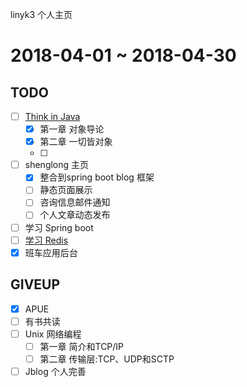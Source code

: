 linyk3 个人主页

# 2018-04-01 ~ 2018-04-30
## TODO
- [ ] [Think in Java](./ThinkInJava.md) 
  - [x] 第一章 对象导论
  - [x] 第二章 一切皆对象
  - [ ]
- [ ] shenglong 主页
  - [x] 整合到spring boot blog 框架 
  - [ ] 静态页面展示
  - [ ] 咨询信息邮件通知
  - [ ] 个人文章动态发布
- [ ] 学习 Spring boot
- [ ] [学习 Redis](./imooc/Redis/Redis入门.md)
- [x] 班车应用后台
## GIVEUP
- [x] APUE
- [ ] 有书共读
- [ ] Unix 网络编程
  - [ ] 第一章 简介和TCP/IP
  - [ ] 第二章 传输层:TCP、UDP和SCTP
- [ ] Jblog 个人完善
